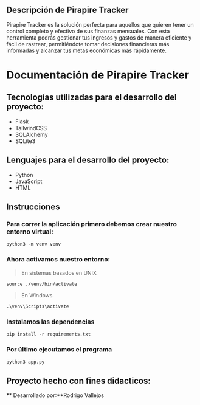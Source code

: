 

## **Descripción de Pirapire Tracker**

Pirapire Tracker es la solución perfecta para aquellos que quieren tener un control completo y efectivo de sus finanzas mensuales. Con esta herramienta podrás gestionar tus ingresos y gastos de manera eficiente y fácil de rastrear, permitiéndote tomar decisiones financieras más informadas y alcanzar tus metas económicas más rápidamente.


# Documentación de Pirapire Tracker


## **Tecnologías utilizadas para el desarrollo del proyecto:**
- Flask
- TailwindCSS
- SQLAlchemy
- SQLite3

## **Lenguajes para el desarrollo del proyecto:**
- Python
- JavaScript
- HTML


## Instrucciones



### Para correr la aplicación primero debemos crear nuestro entorno virtual:

```
python3 -m venv venv
```
### Ahora activamos nuestro entorno:
> En sistemas basados en UNIX
```
source ./venv/bin/activate
```
> En Windows
```
.\venv\Scripts\activate
```
### Instalamos las dependencias
```
pip install -r requirements.txt
```
### Por último ejecutamos el programa
```
python3 app.py
```

## **Proyecto hecho con fines didacticos:**

** Desarrollado por:**Rodrigo Vallejos
